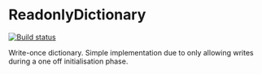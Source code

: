 # ReadonlyDictionary
[![Build status](https://ci.appveyor.com/api/projects/status/59j6x769tapflbcj?svg=true)](https://ci.appveyor.com/project/steven-dawkins/readonlydictionary)

Write-once dictionary. Simple implementation due to only allowing writes during a one off initialisation phase.
